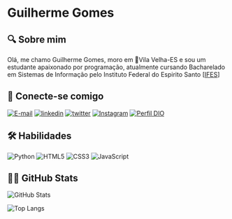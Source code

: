 # **Guilherme Gomes** 

## 🔍 **Sobre mim**
Olá, me chamo Guilherme Gomes, moro em 📍Vila Velha-ES e sou um estudante apaixonado por programação, atualmente cursando Bacharelado em Sistemas de Informação pelo Instituto Federal do Espirito Santo [[IFES](https://www.ifes.edu.br)]

## 📱 **Conecte-se comigo**
[![E-mail](https://img.shields.io/badge/-Email-000?style=for-the-badge&logo=microsoft-outlook&logoColor=E94D5F)](mailto:guilhermeneto26@hotmail.com) [![linkedin](https://img.shields.io/badge/linkedin-0A66C2?style=for-the-badge&logo=linkedin&logoColor=white)](https://www.linkedin.com/in/guilherme-gomes-a28346297/) [![twitter](https://img.shields.io/badge/twitter-1DA1F2?style=for-the-badge&logo=twitter&logoColor=white)](https://twitter.com/oguizer) [![Instagram](https://img.shields.io/badge/Instagram-E4405F?style=for-the-badge&logo=instagram&logoColor=white)](https://instagram.com/guigneto) [![Perfil DIO](https://img.shields.io/badge/-Meu%20Perfil%20na%20DIO-30A3DC?style=for-the-badge)](https://web.dio.me/users/guilhermeneto26/) 

## 🛠 **Habilidades**
![Python](https://img.shields.io/badge/Python-14354C?style=for-the-badge&logo=python&logoColor=white) ![HTML5](https://img.shields.io/badge/HTML5-E34F26?style=for-the-badge&logo=html5&logoColor=white) ![CSS3](https://img.shields.io/badge/CSS3-1572B6?style=for-the-badge&logo=css3&logoColor=white) ![JavaScript](https://img.shields.io/badge/JavaScript-323330?style=for-the-badge&logo=javascript&logoColor=F7DF1E)

## 🐱‍👤 **GitHub Stats**
![GitHub Stats](https://github-readme-stats.vercel.app/api?username=guigneto&theme=transparent&bg_color=000&border_color=30A3DC&show_icons=true&icon_color=30A3DC&title_color=E94D5F&text_color=FFF&hide_title=true&hide=stars) 

![Top Langs](https://github-readme-stats-git-masterrstaa-rickstaa.vercel.app/api/top-langs/?username=guigneto&layout=compact&bg_color=000&border_color=30A3DC&title_color=E94D5F&text_color=FFF)
